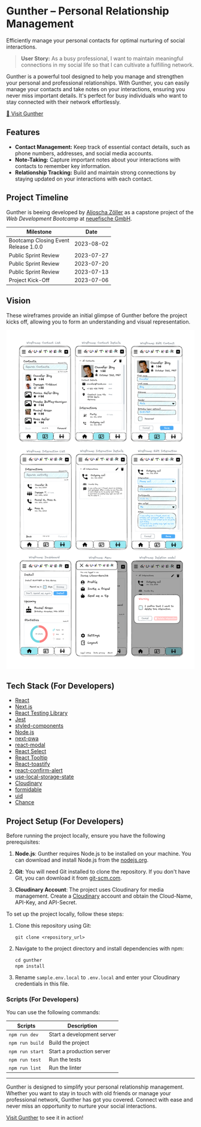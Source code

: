 # Gunther – Personal Relationship Management

Efficiently manage your personal contacts for optimal nurturing of social interactions.

> **User Story:** As a busy professional, I want to maintain meaningful connections in my social life so that I can cultivate a fulfilling network.

Gunther is a powerful tool designed to help you manage and strengthen your personal and professional relationships. With Gunther, you can easily manage your contacts and take notes on your interactions, ensuring you never miss important details. It's perfect for busy individuals who want to stay connected with their network effortlessly.

[&#x1F517; Visit Gunther](https://gunther.aljoschazoeller.com/)

## Features

- **Contact Management:** Keep track of essential contact details, such as phone numbers, addresses, and social media accounts.
- **Note-Taking:** Capture important notes about your interactions with contacts to remember key information.
- **Relationship Tracking:** Build and maintain strong connections by staying updated on your interactions with each contact.

## Project Timeline

Gunther is beeing developed by [Aljoscha Zöller](https://github.com/josch87) as a capstone project of the _Web Development Bootcamp_ at [neuefische GmbH](https://www.neuefische.de/en).

| Milestone                               | Date       |
| --------------------------------------- | ---------- |
| Bootcamp Closing Event<br>Release 1.0.0 | 2023-08-02 |
| Public Sprint Review                    | 2023-07-27 |
| Public Sprint Review                    | 2023-07-20 |
| Public Sprint Review                    | 2023-07-13 |
| Project Kick-Off                        | 2023-07-06 |

## Vision

These wireframes provide an initial glimpse of Gunther before the project kicks off, allowing you to form an understanding and visual representation.

![First wireframes of Gunther](/public/vision_wireframes.png)

## Tech Stack (For Developers)

- [React](https://reactjs.org)
- [Next.js](https://nextjs.org/)
- [React Testing Library](https://testing-library.com)
- [Jest](https://jestjs.io/)
- [styled-components](https://www.styled-components.com)
- [Node.js](https://nodejs.org)
- [next-pwa](https://www.npmjs.com/package/next-pwa)
- [react-modal](https://reactcommunity.org/react-modal/)
- [React Select](https://react-select.com/)
- [React Tooltip](https://react-tooltip.com/)
- [React-toastify](https://fkhadra.github.io/react-toastify/)
- [react-confirm-alert](https://www.npmjs.com/package/react-confirm-alert)
- [use-local-storage-state](https://www.npmjs.com/package/use-local-storage-state)
- [Cloudinary](https://cloudinary.com)
- [formidable](https://www.npmjs.com/package/formidable)
- [uid](https://www.npmjs.com/package/uid)
- [Chance](https://chancejs.com/)

## Project Setup (For Developers)

Before running the project locally, ensure you have the following prerequisites:

1. **Node.js**: Gunther requires Node.js to be installed on your machine. You can download and install Node.js from the [nodejs.org](https://nodejs.org/).

2. **Git**: You will need Git installed to clone the repository. If you don't have Git, you can download it from [git-scm.com](https://git-scm.com).

3. **Cloudinary Account**: The project uses Cloudinary for media management. Create a [Cloudinary](https://cloudinary.com) account and obtain the Cloud-Name, API-Key, and API-Secret.

To set up the project locally, follow these steps:

1. Clone this repository using Git:
   ```
   git clone <repository_url>
   ```
2. Navigate to the project directory and install dependencies with npm:
   ```
   cd gunther
   npm install
   ```
3. Rename `sample.env.local` to `.env.local` and enter your Cloudinary credentials in this file.

### Scripts (For Developers)

You can use the following commands:

| Scripts         | Description                |
| --------------- | -------------------------- |
| `npm run dev`   | Start a development server |
| `npm run build` | Build the project          |
| `npm run start` | Start a production server  |
| `npm run test`  | Run the tests              |
| `npm run lint`  | Run the linter             |

---

Gunther is designed to simplify your personal relationship management. Whether you want to stay in touch with old friends or manage your professional network, Gunther has got you covered. Connect with ease and never miss an opportunity to nurture your social interactions.

[Visit Gunther](https://gunther.aljoschazoeller.com) to see it in action!
